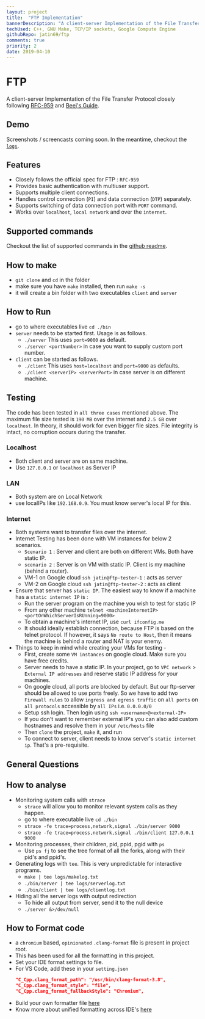 ```yaml
---
layout: project
title:  "FTP Implementation"
bannerDescription: "A client-server Implementation of the File Transfer Protocol closely following RFC-959 and Beej's Guide."
techUsed: C++, GNU Make, TCP/IP sockets, Google Compute Engine
githubRepo: jatin69/ftp
comments: true
priority: 2
date: 2019-04-10
---
```


# FTP

A client-server Implementation of the File Transfer Protocol closely following [RFC-959](https://tools.ietf.org/html/rfc959) and [Beej's Guide](https://beej.us/guide/bgnet/html/multi/index.html).

## Demo

Screenshots / screencasts coming soon. In the meantime, checkout the [`logs`](logs/).

## Features

- Closely follows the official spec for FTP : `RFC-959`
- Provides basic authentication with multiuser support.
- Supports multiple client connections.
- Handles control connection (`PI`) and data connection (`DTP`) separately.
- Supports switching of data connection port with `PORT` command.
- Works over `localhost`, `local network` and over the `internet`.

## Supported commands

Checkout the list of supported commands in the 
<a href="https://github.com/jatin69/FTP#supported-commands" target="_blank">github readme</a>.

## How to make

- `git clone` and `cd` in the folder
- make sure you have `make` installed, then run `make -s`
- it will create a bin folder with two executables `client` and `server`

## How to Run

- go to where executables live `cd ./bin`
- `server` needs to be started first. Usage is as follows.
  - `./server` This uses `port=9000` as default.
  - `./server <portNumber>` in case you want to supply custom port number.
- `client` can be started as follows.
  - `./client` This uses `host=localhost` and `port=9000` as defaults.
  - `./client <serverIP> <serverPort>` in case server is on different machine.

## Testing

The code has been tested in `all three cases` mentioned above.
The maximum file size tested is `190 MB` over the internet and `2.5 GB` over `localhost`.
In theory, it should work for even bigger file sizes.
File integrity is intact, no corruption occurs during the transfer.

### Localhost

- Both client and server are on same machine.
- Use `127.0.0.1` or `localhost` as Server IP

### LAN

- Both system are on Local Network
- use localIPs like `192.168.0.9`. You must know server's local IP for this.

### Internet

- Both systems want to transfer files over the internet.
- Internet Testing has been done with VM instances for below 2 scenarios.
  - `Scenario 1` : Server and client are both on different VMs. Both have static IP.
  - `scenario 2` : Server is on VM with static IP. Client is my machine (behind a router).
  - VM-1 on Google cloud `ssh jatin@ftp-tester-1` : acts as server
  - VM-2 on Google cloud `ssh jatin@ftp-tester-2` : acts as client
- Ensure that server has `static IP`. The easiest way to know if a machine has a `static internet IP` is :
  - Run the server program on the machine you wish to test for static IP
  - From any other machine `telnet <machineInternetIP> <portOnWhichServerIsRUnning=9000>`
  - To obtain a machine's internet IP, use `curl ifconfig.me`
  - It should ideally establish connection, because FTP is based on the telnet protocol. If however, it says `No route to Host`, then it means the machine is behind a router and NAT is your enemy.
- Things to keep in mind while creating your VMs for testing -
  - First, create some `VM instances` on google cloud. Make sure you have free credits.
  - Server needs to have a static IP. In your project, go to `VPC network` > `External IP addresses` and reserve static IP address for your machines.
  - On google cloud, all ports are blocked by default. But our ftp-server should be allowed to use ports freely. So we have to add two `Firewall rules` to allow `ingress and egress traffic` on `all ports` on `all protocols` accessible by `all IPs` i.e. `0.0.0.0/0`
  - Setup ssh login. Then login using `ssh <username>@<external-IP>`
  - If you don't want to remember external IP's you can also add custom hostnames and resolve them in your `/etc/hosts` file
  - Then `clone` the project, `make` it, and run
  - To connect to server, client needs to know server's `static internet ip`. That's a pre-requisite.

## General Questions

## How to analyse

- Monitoring system calls with `strace`
  - `strace` will allow you to monitor relevant system calls as they happen.
  - go to where executable live `cd ./bin`
  - `strace -fe trace=process,network,signal ./bin/server 9000`
  - `strace -fe trace=process,network,signal ./bin/client 127.0.0.1 9000`
- Monitoring processes, their children, pid, ppid, pgid with `ps`
  - Use `ps fj` to see the tree format of all the forks, along with their pid's and ppid's.
- Generating logs with `tee`. This is very unpredictable for interactive programs.
  - `make | tee logs/makelog.txt`
  - `./bin/server | tee logs/serverlog.txt`
  - `./bin/client | tee logs/clientlog.txt`
- Hiding all the server logs with output redirection
  - To hide all output from server, send it to the null device
  - `./server &>/dev/null`


## How to Format code

- a `chromium` based, `opinionated` `.clang-format` file is present in project root.
- This has been used for all the formatting in this project.
- Set your IDE format settings to file.
- For VS Code, add these in your `setting.json`
  ```json
  "C_Cpp.clang_format_path": "/usr/bin/clang-format-3.8",
  "C_Cpp.clang_format_style": "file",
  "C_Cpp.clang_format_fallbackStyle": "Chromium",
  ```
- Build your own formatter file [here](https://zed0.co.uk/clang-format-configurator/)
- Know more about unified formatting across IDE's [here](https://xiaoyuliu.github.io/2018/03/30/20180330-clang-format/)

